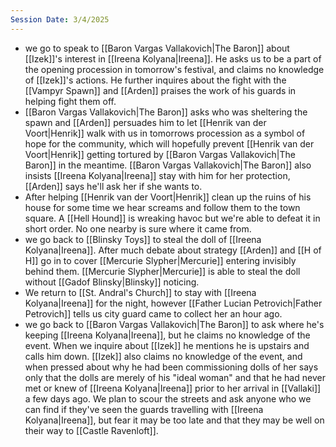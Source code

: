 ```yaml
---
Session Date: 3/4/2025
---
```

- we go to speak to [[Baron Vargas Vallakovich|The Baron]] about [[Izek]]'s interest in [[Ireena Kolyana|Ireena]]. He asks us to be a part of the opening procession in tomorrow's festival, and claims no knowledge of [[Izek]]'s actions. He further inquires about the fight with the [[Vampyr Spawn]] and [[Arden]] praises the work of his guards in helping fight them off.
- [[Baron Vargas Vallakovich|The Baron]] asks who was sheltering the spawn and [[Arden]] persuades him to let [[Henrik van der Voort|Henrik]] walk with us in tomorrows procession as a symbol of hope for the community, which will hopefully prevent [[Henrik van der Voort|Henrik]] getting tortured by [[Baron Vargas Vallakovich|The Baron]] in the meantime. [[Baron Vargas Vallakovich|The Baron]] also insists [[Ireena Kolyana|Ireena]] stay with him for her protection, [[Arden]] says he'll ask her if she wants to.
- After helping [[Henrik van der Voort|Henrik]] clean up the ruins of his house for some time we hear screams and follow them to the town square. A [[Hell Hound]] is wreaking havoc but we're able to defeat it in short order. No one nearby is sure where it came from.
- we go back to [[Blinsky Toys]] to steal the doll of [[Ireena Kolyana|Ireena]]. After much debate about strategy [[Arden]] and [[H of H]] go in to cover [[Mercurie Slypher|Mercurie]] entering invisibly behind them. [[Mercurie Slypher|Mercurie]] is able to steal the doll without [[Gadof Blinsky|Blinsky]] noticing.
- We return to [[St. Andral's Church]] to stay with [[Ireena Kolyana|Ireena]] for the night, however [[Father Lucian Petrovich|Father Petrovich]] tells us city guard came to collect her an hour ago.
- we go back to [[Baron Vargas Vallakovich|The Baron]] to ask where he's keeping [[Ireena Kolyana|Ireena]], but he claims no knowledge of the event. When we inquire about [[Izek]] he mentions he is upstairs and calls him down. [[Izek]] also claims no knowledge of the event, and when pressed about why he had been commissioning dolls of her says only that the dolls are merely of his "ideal woman" and that he had never met or knew of [[Ireena Kolyana|Ireena]] prior to her arrival in [[Vallaki]] a few days ago. We plan to scour the streets and ask anyone who we can find if they've seen the guards travelling with [[Ireena Kolyana|Ireena]], but fear it may be too late and that they may be well on their way to [[Castle Ravenloft]].